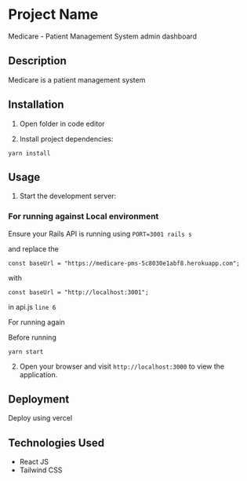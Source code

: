 # Project Name

Medicare - Patient Management System admin dashboard

## Description

Medicare is a patient management system

## Installation

1. Open folder in code editor

2. Install project dependencies:

```shell
yarn install
```

## Usage

1. Start the development server:

### For running against Local environment

Ensure your Rails API is running using
`PORT=3001 rails s`

and replace the

`const baseUrl = "https://medicare-pms-5c8030e1abf8.herokuapp.com";`

with

`const baseUrl = "http://localhost:3001";`

in api.js `line 6`

For running again

Before running

```shell
yarn start
```

2. Open your browser and visit `http://localhost:3000` to view the application.

## Deployment

Deploy using vercel

## Technologies Used

- React JS
- Tailwind CSS
